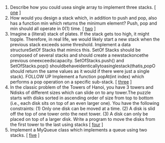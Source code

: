 1.  Describe how you could usea single array to implement three stacks. [ [one][101] ]
2.  How would you design a stack which, in addition to push and pop, also has a function min which returns the minimum element? Push, pop and min should all operate in 0(1) time. [ [two][102] ]
3.  Imagine a (literal) stack of plates. If the stack gets too high, it might topple. Therefore, in real life, we would likely start a new stack when the previous stack exceeds some threshold. Implement a data structureSetOf Stacks that mimics this. SetOf Stacks should be composed of several stacks and should create a newstackoncethe previous oneexceedscapacity. SetOfStacks.push() and SetOfStacks.pop() shouldbehaveidenticallytoasinglestack(thatis,popO should return the same values as it would if there were just a single stack).
    FOLLOW UP
    Implement a function popAt(int index) which performs a pop operation on a specific sub-stack. [ [three][103] ]
4. In the classic problem of the Towers of Hanoi, you have 3 towers and Ndisks of different sizes which can slide on to any tower.The puzzle starts with disks sorted in ascending order of size from top to bottom (i.e., each disk sits on top of an even larger one). You have the following constraints:
   (1) Only one disk can be moved at a time.
   (2) A disk is slid off the top of one tower onto the next tower.
   (3) A disk can only be placed on top of a larger disk.
   Write a program to move the disks from the first tower to the last using stacks [ [four][104] ]
5. Implement a MyQueue class which implements a queue using two stacks. [ [five][105] ]   
   

[101]:https://github.com/inadram/CrackingCode/tree/master/src/main/dataStructures/StacksAndQueues/One
[102]:https://github.com/inadram/CrackingCode/tree/master/src/main/dataStructures/StacksAndQueues/Two
[103]:https://github.com/inadram/CrackingCode/tree/master/src/main/dataStructures/StacksAndQueues/Three
[104]:https://github.com/inadram/CrackingCode/tree/master/src/main/dataStructures/StacksAndQueues/Four
[105]:https://github.com/inadram/CrackingCode/tree/master/src/main/dataStructures/StacksAndQueues/Five
